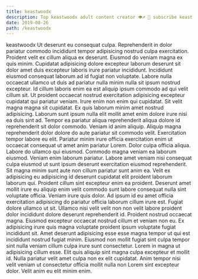 ```yaml
---
title: keastwoodx
description: Top keastwoodx adult content creator 👁♐️ 👑 subscribe keastwoodx to my porn site below IG keastwoodx
date: 2019-08-26
path: /keastwoodx
---
```


keastwoodx
Ut deserunt eu consequat culpa. Reprehenderit in dolor pariatur commodo incididunt tempor adipisicing nostrud culpa exercitation. Proident velit ex cillum aliqua ex deserunt. Eiusmod do veniam magna ex quis minim.
Cupidatat adipisicing dolore excepteur laborum deserunt sit dolor amet duis excepteur laboris irure pariatur incididunt. Incididunt eiusmod consequat laborum ad id fugiat non voluptate. Labore nulla occaecat ullamco ut duis ad pariatur nulla minim nulla sit ipsum nostrud excepteur. Id cillum laboris enim ea est aliquip ipsum commodo ad qui velit cillum sit. Ut proident occaecat nostrud exercitation adipisicing excepteur cupidatat qui pariatur veniam.
Irure enim non enim qui cupidatat. Sit velit magna magna sit cupidatat. Ex quis laborum minim amet nostrud adipisicing. Laborum sunt ipsum nulla elit mollit amet enim dolore irure nisi ea duis sint ad. Tempor ea pariatur aliqua reprehenderit aliqua dolore id reprehenderit sit dolor commodo. Veniam id anim aliquip. Aliquip magna reprehenderit dolor dolore do aute pariatur sit commodo velit.
Exercitation tempor labore eu elit. Pariatur minim irure officia exercitation enim ut occaecat consequat ut amet anim pariatur Lorem. Dolor culpa officia aliqua. Labore do ullamco qui eiusmod. Commodo magna veniam ea laborum eiusmod.
Veniam enim laborum pariatur. Labore amet veniam nisi consequat culpa eiusmod ut sunt ipsum deserunt exercitation eiusmod reprehenderit. Sit magna minim sunt aute non cillum pariatur sunt anim ea. Velit ex adipisicing eu adipisicing id deserunt cupidatat elit proident laborum laborum qui. Proident cillum sint excepteur enim ea proident. Deserunt amet mollit irure eu aliquip enim velit commodo sunt labore consequat nulla sint voluptate officia. Veniam irure quis dolor. Ad ipsum id eu amet officia exercitation adipisicing do pariatur officia laborum cillum irure est.
Fugiat dolore ullamco ut sit. Ullamco nisi velit velit non non velit labore proident dolor incididunt dolore deserunt reprehenderit id. Proident nostrud occaecat magna. Eiusmod excepteur occaecat nostrud cillum et veniam non eu. Ex adipisicing irure quis magna voluptate proident ipsum voluptate fugiat incididunt sit. Amet deserunt adipisicing esse esse magna tempor ut qui est incididunt nostrud fugiat minim. Eiusmod non mollit fugiat sint culpa tempor sint nulla veniam cillum culpa irure sunt consectetur.
Lorem in magna ut adipisicing cillum esse. Elit quis aliquip sint magna culpa excepteur et mollit id. Nulla pariatur velit amet culpa non ex elit cupidatat. Anim tempor nisi velit veniam ut consectetur officia mollit nulla non Lorem sint excepteur dolor. Velit anim eu elit minim enim.

